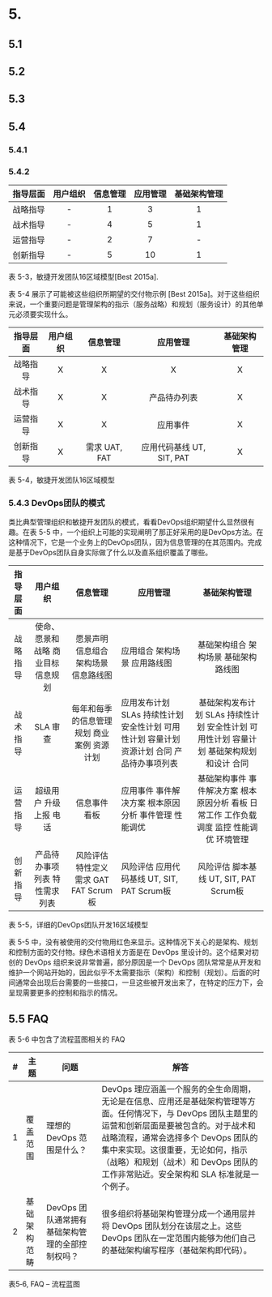 # 5. 
## 5.1


## 5.2


## 5.3  


## 5.4

### 5.4.1

### 5.4.2



| 指导层面 | 用户组织 | 信息管理 | 应用管理 | 基础架构管理 |
| :------: | :------: | :------: | :------: | :----------: |
| 战略指导 |    -     |    1     |    3     |      1       |
| 战术指导 |    -     |    4     |    5     |      1       |
| 运营指导 |    -     |    2     |    7     |      -       |
| 创新指导 |    -     |    5     |    10    |      1       |

表 5-3，敏捷开发团队16区域模型[Best 2015a].    



表 5-4 展示了可能被这些组织所期望的交付物示例 [Best 2015a]。对于这些组织来说，一个重要问题是管理架构的指示（服务战略）和规划（服务设计）的其他单元必须要实现什么。

| 指导层面 | 用户组织 |   信息管理    |         应用管理          | 基础架构管理 |
| :------: | :------: | :-----------: | :-----------------------: | :----------: |
| 战略指导 |    X     |       X       |             X             |      X       |
| 战术指导 |    X     |       X       |       产品待办列表        |      X       |
| 运营指导 |    X     |       X       |         应用事件          |      X       |
| 创新指导 |    X     | 需求 UAT, FAT | 应用代码基线 UT, SIT, PAT |      X       |

表 5-4，敏捷开发团队16区域模型

### 5.4.3 DevOps团队的模式

类比典型管理组织和敏捷开发团队的模式，看看DevOps组织期望什么显然很有趣。在表 5-5 中，一个组织上可能的实现阐明了那正好采用的是DevOps方法。在这种情况下，它是一个业务上的DevOps团队，因为信息管理的在其范围内。完成是基于DevOps团队自身实际做了什么以及直系组织覆盖了哪些。

| 指导层面 |              用户组织              |                  信息管理                  | 应用管理                                                     |                         基础架构管理                         |
| :------: | :--------------------------------: | :----------------------------------------: | ------------------------------------------------------------ | :----------------------------------------------------------: |
| 战略指导 | 使命、愿景和战略 商业目标 信息规划 |   愿景声明 信息组合 架构场景 信息路线图    | 应用组合 架构场景 应用路线图                                 |             基础架构组合 架构场景 基础架构路线图             |
| 战术指导 |              SLA 审查              | 每年和每季的信息管理规划 商业案例 资源计划 | 应用发布计划 SLAs 持续性计划 安全性计划 可用性计划 容量计划 资源计划 合同 产品待办事项列表 | 基础架构发布计划 SLAs 持续性计划 安全性计划 可用性计划 容量计划 基础架构规划和设计 合同 |
| 运营指导 |       超级用户 升级上报 电话       |               信息事件 看板                | 应用事件 事件解决方案 根本原因分析 事件管理 性能调优         | 基础架构事件 事件解决方案 根本原因分析 看板 日常工作 工作负载 调度 监控 性能调优 环境管理 |
| 创新指导 |   产品待办事项列表 特性需求列表    |   风险评估 特性定义 需求 GAT FAT Scrum板   | 风险评估 应用代码基线 UT, SIT, PAT Scrum板                   |            风险评估 脚本基线 UT, SIT, PAT Scrum板            |

表 5-5，详细的DevOps团队开发16区域模型



表 5-5 中，没有被使用的交付物用红色来显示。这种情况下关心的是架构、规划和控制方面的交付物。绿色术语相关方面是在 DevOps 里设计的。这个结果对初创的 DevOps 组织来说非常普遍，部分原因是一个 DevOps 团队常常是从开发和维护一个网站开始的，因此似乎不太需要指示（架构）和控制（规划）。后面的时间通常会出现后台需要的一些接口，一旦这些被开发出来了，在特定的压力下，会呈现需要更多的控制和指示的情况。



## 5.5 FAQ

表 5-6 中包含了流程蓝图相关的 FAQ

| #    | 主题         | 问题                                            | 解答                                                         |
| ---- | ------------ | ----------------------------------------------- | ------------------------------------------------------------ |
| 1    | 覆盖范围     | 理想的 DevOps 范围是什么？                      | DevOps 理应涵盖一个服务的全生命周期，无论是在信息、应用还是基础架构管理等方面。任何情况下，与 DevOps 团队主题里的运营和创新层面是要被包含的。对于战术和战略流程，通常会选择多个 DevOps 团队的集中来实现。这很重要，无论如何，指示（战略）和规划（战术）和 DevOps 团队的工作非常贴近。安全架构和 SLA 标准就是一个例子。 |
| 2    | 基础架构范畴 | DevOps 团队通常拥有基础架构管理的全部控制权吗？ | 很多组织将基础架构管理分成一个通用层并将 DevOps 团队划分在该层之上。这些 DevOps 团队在一定范围内能够为他们自己的基础架构编写程序（基础架构即代码）。 |

表5‑6, FAQ – 流程蓝图